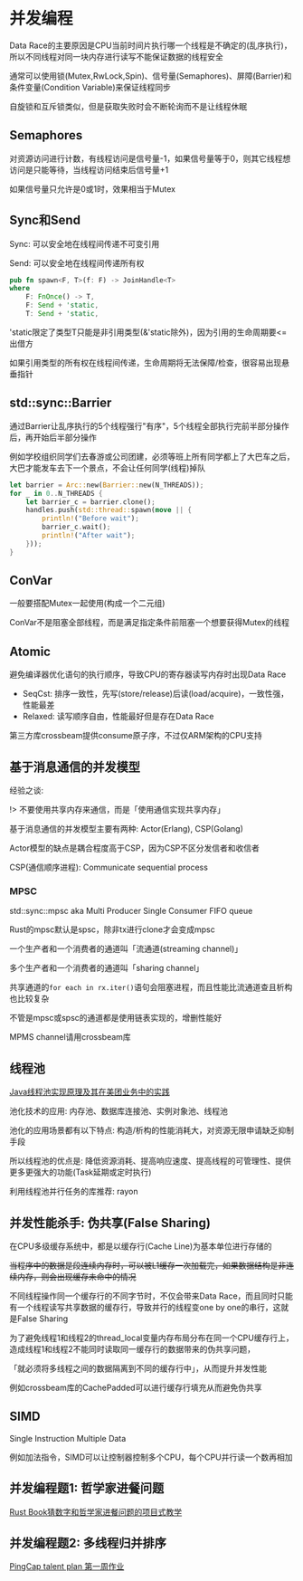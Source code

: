 # 并发编程

Data Race的主要原因是CPU当前时间片执行哪一个线程是不确定的(乱序执行)，所以不同线程对同一块内存进行读写不能保证数据的线程安全

通常可以使用锁(Mutex,RwLock,Spin)、信号量(Semaphores)、屏障(Barrier)和条件变量(Condition Variable)来保证线程同步

自旋锁和互斥锁类似，但是获取失败时会不断轮询而不是让线程休眠

## Semaphores

对资源访问进行计数，有线程访问是信号量-1，如果信号量等于0，则其它线程想访问是只能等待，当线程访问结束后信号量+1

如果信号量只允许是0或1时，效果相当于Mutex

## Sync和Send

Sync: 可以安全地在线程间传递不可变引用

Send: 可以安全地在线程间传递所有权

```rust
pub fn spawn<F, T>(f: F) -> JoinHandle<T>
where
    F: FnOnce() -> T,
    F: Send + 'static,
    T: Send + 'static,
```

'static限定了类型T只能是非引用类型(&'static除外)，因为引用的生命周期要<=出借方

如果引用类型的所有权在线程间传递，生命周期将无法保障/检查，很容易出现悬垂指针

## std::sync::Barrier

通过Barrier让乱序执行的5个线程强行"有序"，5个线程全部执行完前半部分操作后，再开始后半部分操作

例如学校组织同学们去春游或公司团建，必须等班上所有同学都上了大巴车之后，大巴才能发车去下一个景点，不会让任何同学(线程)掉队

```rust
let barrier = Arc::new(Barrier::new(N_THREADS));
for _ in 0..N_THREADS {
    let barrier_c = barrier.clone();
    handles.push(std::thread::spawn(move || {
        println!("Before wait");
        barrier_c.wait();
        println!("After wait");
    }));
}
```

## ConVar

一般要搭配Mutex一起使用(构成一个二元组)

ConVar不是阻塞全部线程，而是满足指定条件前阻塞一个想要获得Mutex的线程

## Atomic

避免编译器优化语句的执行顺序，导致CPU的寄存器读写内存时出现Data Race

- SeqCst: 排序一致性，先写(store/release)后读(load/acquire)，一致性强，性能最差
- Relaxed: 读写顺序自由，性能最好但是存在Data Race

第三方库crossbeam提供consume原子序，不过仅ARM架构的CPU支持

## 基于消息通信的并发模型

经验之谈:

!> 不要使用共享内存来通信，而是「使用通信实现共享内存」

基于消息通信的并发模型主要有两种: Actor(Erlang), CSP(Golang)

Actor模型的缺点是耦合程度高于CSP，因为CSP不区分发信者和收信者

CSP(通信顺序进程): Communicate sequential process

### MPSC

std::sync::mpsc aka Multi Producer Single Consumer FIFO queue

Rust的mpsc默认是spsc，除非tx进行clone才会变成mpsc

一个生产者和一个消费者的通道叫「流通道(streaming channel)」

多个生产者和一个消费者的通道叫「sharing channel」

共享通道的`for each in rx.iter()`语句会阻塞进程，而且性能比流通道查且析构也比较复杂

不管是mpsc或spsc的通道都是使用链表实现的，增删性能好

MPMS channel请用crossbeam库

## 线程池

[Java线程池实现原理及其在美团业务中的实践](https://tech.meituan.com/2020/04/02/java-pooling-pratice-in-meituan.html)

池化技术的应用: 内存池、数据库连接池、实例对象池、线程池

池化的应用场景都有以下特点: 构造/析构的性能消耗大，对资源无限申请缺乏抑制手段

所以线程池的优点是: 降低资源消耗、提高响应速度、提高线程的可管理性、提供更多更强大的功能(Task延期或定时执行)

利用线程池并行任务的库推荐: rayon

## 并发性能杀手: 伪共享(False Sharing)

在CPU多级缓存系统中，都是以缓存行(Cache Line)为基本单位进行存储的

~~当程序中的数据是段连续内存时，可以被L1缓存一次加载完，如果数据结构是非连续内存，则会出现缓存未命中的情况~~

不同线程操作同一个缓存行的不同字节时，不仅会带来Data Race，而且同时只能有一个线程读写共享数据的缓存行，导致并行的线程变one by one的串行，这就是False Sharing

为了避免线程1和线程2的thread_local变量内存布局分布在同一个CPU缓存行上，造成线程1和线程2不能同时读取同一缓存行的数据带来的伪共享问题，

「就必须将多线程之间的数据隔离到不同的缓存行中」，从而提升并发性能

例如crossbeam库的CachePadded可以进行缓存行填充从而避免伪共享

## SIMD

Single Instruction Multiple Data

例如加法指令，SIMD可以让控制器控制多个CPU，每个CPU并行读一个数再相加

## 并发编程题1: 哲学家进餐问题

[Rust Book猜数字和哲学家进餐问题的项目式教学](https://doc.rust-lang.org/1.0.0/book/dining-philosophers.html) 

## 并发编程题2: 多线程归并排序

[PingCap talent plan 第一周作业](https://docs.google.com/document/d/1UG0OHuL6l_hHWs3oyT9gA2n7LuYUfV23nmz0tRvXq2k/edit#)
